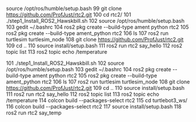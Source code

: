 source /opt/ros/humble/setup.bash
   99  git clone https://github.com/ProfJust/rtc2.git
  100  cd rtc2/
  101  ./step1_Install_ROS2_Hawskbill.sh 
  102  source /opt/ros/humble/setup.bash
  103  gedit ~/.bashrc
  104  ros2 pkg create --build-type ament python rtc2
  105  ros2 pkg create --build-type ament_python rtc2
  106  ls
  107  ros2 run turtlesim turtlesim_node 
  108  git clone https://github.com/ProfJust/rtc2.git
  109  cd ..
  110  source install/setup.bash 
  111  ros2 run rtc2 say_hello 
  112  ros2 topic list
  113  ros2 topic echo /temperature 



101  ./step1_Install_ROS2_Hawskbill.sh 
  102  source /opt/ros/humble/setup.bash
  103  gedit ~/.bashrc
  104  ros2 pkg create --build-type ament python rtc2
  105  ros2 pkg create --build-type ament_python rtc2
  106  ls
  107  ros2 run turtlesim turtlesim_node 
  108  git clone https://github.com/ProfJust/rtc2.git
  109  cd ..
  110  source install/setup.bash 
  111  ros2 run rtc2 say_hello 
  112  ros2 topic list
  113  ros2 topic echo /temperature 
  114  colcon build --packages-select rtc2
  115  cd turtlebot3_ws/
  116  colcon build --packages-select rtc2
  117  source install/setup.bash 
  118  ros2 run rtc2 say_temp 
